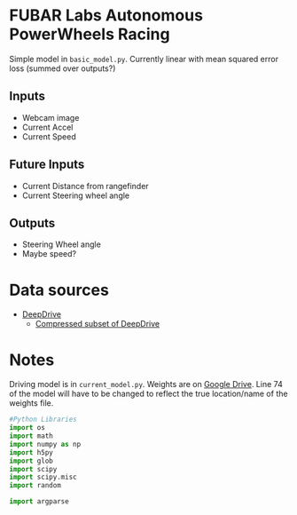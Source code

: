 # FUBAR Labs Autonomous PowerWheels Racing

Simple model in `basic_model.py`.  Currently linear with mean squared error loss (summed over outputs?)

## Inputs

* Webcam image
* Current Accel
* Current Speed

## Future Inputs
* Current Distance from rangefinder
* Current Steering wheel angle

## Outputs

* Steering Wheel angle
* Maybe speed?

# Data sources

* [DeepDrive](http://deepdrive.io)
  * [Compressed subset of DeepDrive](https://drive.google.com/open?id=0B0zbVEese408WjYtWGdJWTF0Rjg)

# Notes

Driving model is in `current_model.py`.  Weights are on [Google Drive](goo.gl/D1WmHQ).  Line 74 of the model will have to be changed to reflect the true location/name of the weights file.

```python
#Python Libraries
import os
import math
import numpy as np
import h5py
import glob
import scipy
import scipy.misc
import random

import argparse
```

